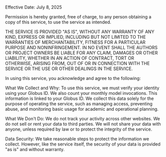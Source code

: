 Effective Date: July 8, 2025

Permission is hereby granted, free of charge, to any person obtaining a copy of this service, to use the service as intended.

THE SERVICE IS PROVIDED "AS IS", WITHOUT ANY WARRANTY OF ANY KIND, EXPRESS OR IMPLIED, INCLUDING BUT NOT LIMITED TO THE WARRANTIES OF MERCHANTABILITY, FITNESS FOR A PARTICULAR PURPOSE AND NONINFRINGEMENT. IN NO EVENT SHALL THE AUTHORS OR PROJECT OWNERS BE LIABLE FOR ANY CLAIM, DAMAGES OR OTHER LIABILITY, WHETHER IN AN ACTION OF CONTRACT, TORT OR OTHERWISE, ARISING FROM, OUT OF OR IN CONNECTION WITH THE SERVICE OR THE USE OR OTHER DEALINGS IN THE SERVICE.

In using this service, you acknowledge and agree to the following:

What We Collect and Why: To use this service, we must verify your identity using your Globus ID. We also count your monthly model invocations. This information is linked to your Globus ID. We collect this data solely for the purpose of operating the service, such as managing access, preventing abuse, and monitoring basic usage for academic and operational planning.

What We Don't Do: We do not track your activity across other websites. We do not sell or rent your data to third parties. We will not share your data with anyone, unless required by law or to protect the integrity of the service.

Data Security: We take reasonable steps to protect the information we collect. However, like the service itself, the security of your data is provided "as is" and without warranty.
